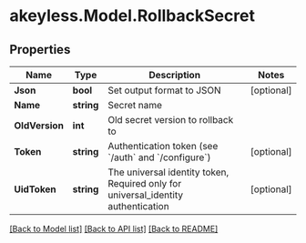 # akeyless.Model.RollbackSecret

## Properties

Name | Type | Description | Notes
------------ | ------------- | ------------- | -------------
**Json** | **bool** | Set output format to JSON | [optional] 
**Name** | **string** | Secret name | 
**OldVersion** | **int** | Old secret version to rollback to | 
**Token** | **string** | Authentication token (see &#x60;/auth&#x60; and &#x60;/configure&#x60;) | [optional] 
**UidToken** | **string** | The universal identity token, Required only for universal_identity authentication | [optional] 

[[Back to Model list]](../README.md#documentation-for-models) [[Back to API list]](../README.md#documentation-for-api-endpoints) [[Back to README]](../README.md)

